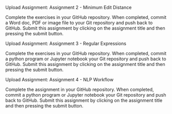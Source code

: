 Upload Assignment: Assignment 2 - Minimum Edit Distance

Complete the exercises in your GitHub repository. 
When completed, commit a Word doc, PDF or image file to your Git repository and push back to GitHub. 
Submit this assignment by clicking on the assignment title and then pressing the submit button.


Upload Assignment: Assignment 3 - Regular Expressions

Complete the exercises in your GitHub repository. 
When completed, commit a python program or Jupyter notebook your Git repository and push back to GitHub. 
Submit this assignment by clicking on the assignment title and then pressing the submit button.


Upload Assignment: Assignment 4 - NLP Workflow
 
Complete the assignment in your GitHub repository. 
When completed, commit a python program or Jupyter notebook your Git repository and push back to GitHub. 
Submit this assignment by clicking on the assignment title and then pressing the submit button. 